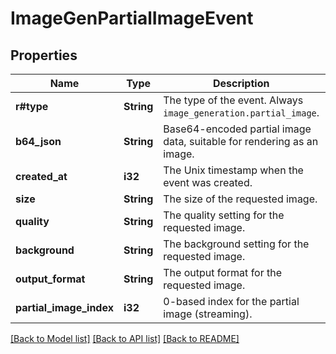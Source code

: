 # ImageGenPartialImageEvent

## Properties

Name | Type | Description | Notes
------------ | ------------- | ------------- | -------------
**r#type** | **String** | The type of the event. Always `image_generation.partial_image`.  | 
**b64_json** | **String** | Base64-encoded partial image data, suitable for rendering as an image.  | 
**created_at** | **i32** | The Unix timestamp when the event was created.  | 
**size** | **String** | The size of the requested image.  | 
**quality** | **String** | The quality setting for the requested image.  | 
**background** | **String** | The background setting for the requested image.  | 
**output_format** | **String** | The output format for the requested image.  | 
**partial_image_index** | **i32** | 0-based index for the partial image (streaming).  | 

[[Back to Model list]](../README.md#documentation-for-models) [[Back to API list]](../README.md#documentation-for-api-endpoints) [[Back to README]](../README.md)


